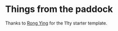 # Things from the paddock

Thanks to [Rong Ying](https://github.com/kohrongying) for the 11ty starter template.